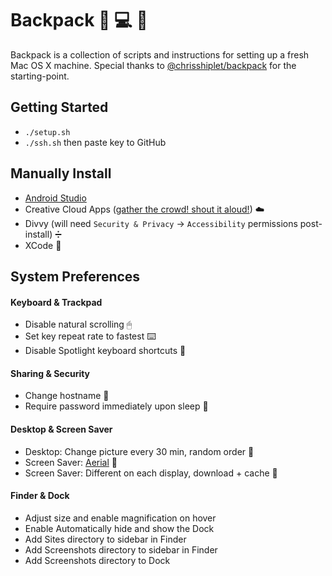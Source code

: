 # Backpack 🎒 💻 🚀

Backpack is a collection of scripts and instructions for setting up a fresh Mac OS X machine. Special thanks to [@chrisshiplet/backpack](https://github.com/chrisshiplet/backpack) for the starting-point.

## Getting Started

* `./setup.sh`
* `./ssh.sh` then paste key to GitHub

## Manually Install

* [Android Studio](https://developer.android.com/studio) 
* Creative Cloud Apps ([gather the crowd! shout it aloud!](https://www.youtube.com/watch?v=MGUdet0kMhA)) ☁️
* Divvy (will need `Security & Privacy` -> `Accessibility` permissions post-install) ➗
* XCode 📲

## System Preferences

#### Keyboard & Trackpad

* Disable natural scrolling 🖱
* Set key repeat rate to fastest ⌨️
* Disable Spotlight keyboard shortcuts 🔎

#### Sharing & Security

* Change hostname 📛
* Require password immediately upon sleep 🔑

#### Desktop & Screen Saver

* Desktop: Change picture every 30 min, random order 🌄
* Screen Saver: [Aerial](https://github.com/JohnCoates/Aerial) 🌆
* Screen Saver: Different on each display, download + cache 🌉

#### Finder & Dock
* Adjust size and enable magnification on hover
* Enable Automatically hide and show the Dock
* Add Sites directory to sidebar in Finder
* Add Screenshots directory to sidebar in Finder
* Add Screenshots directory to Dock